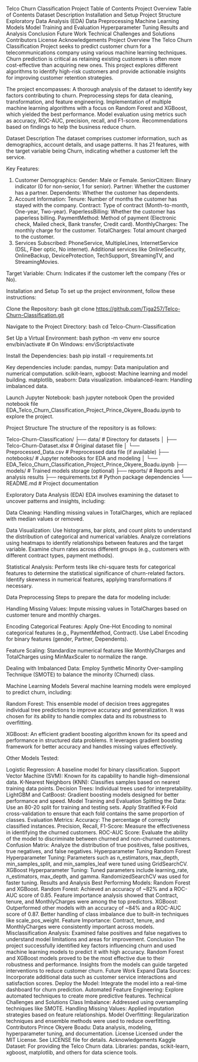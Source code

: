 
Telco Churn Classification Project
Table of Contents
Project Overview
Table of Contents
Dataset Description
Installation and Setup
Project Structure
Exploratory Data Analysis (EDA)
Data Preprocessing
Machine Learning Models
Model Training and Evaluation
Hyperparameter Tuning
Results and Analysis
Conclusion
Future Work
Technical Challenges and Solutions
Contributors
License
Acknowledgements
Project Overview
The Telco Churn Classification Project seeks to predict customer churn for a telecommunications company using various machine learning techniques. Churn prediction is critical as retaining existing customers is often more cost-effective than acquiring new ones. This project explores different algorithms to identify high-risk customers and provide actionable insights for improving customer retention strategies.

The project encompasses:
A thorough analysis of the dataset to identify key factors contributing to churn. Preprocessing steps for data cleaning, transformation, and feature engineering. Implementation of multiple machine learning algorithms with a focus on Random Forest and XGBoost, which yielded the best performance. Model evaluation using metrics such as accuracy, ROC-AUC, precision, recall, and F1-score. Recommendations based on findings to help the business reduce churn.

Dataset Description
The dataset comprises customer information, such as demographics, account details, and usage patterns. It has 21 features, with the target variable being Churn, indicating whether a customer left the service.

Key Features:
1. Customer Demographics:
Gender: Male or Female.
SeniorCitizen: Binary indicator (0 for non-senior, 1 for senior).
Partner: Whether the customer has a partner.
Dependents: Whether the customer has dependents.
2. Account Information:
Tenure: Number of months the customer has stayed with the company.
Contract: Type of contract (Month-to-month, One-year, Two-year).
PaperlessBilling: Whether the customer has paperless billing.
PaymentMethod: Method of payment (Electronic check, Mailed check, Bank transfer, Credit card).
MonthlyCharges: The monthly charge for the customer.
TotalCharges: Total amount charged to the customer.
3. Services Subscribed:
PhoneService, MultipleLines, InternetService (DSL, Fiber optic, No internet). Additional services like OnlineSecurity, OnlineBackup, DeviceProtection, TechSupport, StreamingTV, and StreamingMovies.

Target Variable:
Churn: Indicates if the customer left the company (Yes or No).

Installation and Setup
To set up the project environment, follow these instructions:

Clone the Repository:
bash git clone https://github.com/Tiga257/Telco-Churn-Classification.git

Navigate to the Project Directory:
bash cd Telco-Churn-Classification

Set Up a Virtual Environment:
bash python -m venv env source env/bin/activate # On Windows: env\Scripts\activate

Install the Dependencies:
bash pip install -r requirements.txt

Key dependencies include:
pandas, numpy: Data manipulation and numerical computation. scikit-learn, xgboost: Machine learning and model building. matplotlib, seaborn: Data visualization. imbalanced-learn: Handling imbalanced data.

Launch Jupyter Notebook:
bash jupyter notebook Open the provided notebook file EDA_Telco_Churn_Classification_Project_Prince_Okyere_Boadu.ipynb to explore the project.

Project Structure
The structure of the repository is as follows:


Telco-Churn-Classification/
├── data/                          # Directory for datasets
│   ├── Telco-Churn-Dataset.xlsx   # Original dataset file
│   └── Preprocessed_Data.csv      # Preprocessed data file (if available)
├── notebooks/                     # Jupyter notebooks for EDA and modeling
│   └── EDA_Telco_Churn_Classification_Project_Prince_Okyere_Boadu.ipynb
├── models/                        # Trained models storage (optional)
├── reports/                       # Reports and analysis results
├── requirements.txt               # Python package dependencies
└── README.md                      # Project documentation
     
Exploratory Data Analysis (EDA)
EDA involves examining the dataset to uncover patterns and insights, including:

Data Cleaning:
Handling missing values in TotalCharges, which are replaced with median values or removed.

Data Visualization:
Use histograms, bar plots, and count plots to understand the distribution of categorical and numerical variables. Analyze correlations using heatmaps to identify relationships between features and the target variable. Examine churn rates across different groups (e.g., customers with different contract types, payment methods).

Statistical Analysis:
Perform tests like chi-square tests for categorical features to determine the statistical significance of churn-related factors. Identify skewness in numerical features, applying transformations if necessary.

Data Preprocessing
Steps to prepare the data for modeling include:

Handling Missing Values: Impute missing values in TotalCharges based on customer tenure and monthly charges.

Encoding Categorical Features: Apply One-Hot Encoding to nominal categorical features (e.g., PaymentMethod, Contract). Use Label Encoding for binary features (gender, Partner, Dependents).

Feature Scaling: Standardize numerical features like MonthlyCharges and TotalCharges using MinMaxScaler to normalize the range.

Dealing with Imbalanced Data: Employ Synthetic Minority Over-sampling Technique (SMOTE) to balance the minority (Churned) class.

Machine Learning Models
Several machine learning models were employed to predict churn, including:

Random Forest: This ensemble model of decision trees aggregates individual tree predictions to improve accuracy and generalization. It was chosen for its ability to handle complex data and its robustness to overfitting.

XGBoost: An efficient gradient boosting algorithm known for its speed and performance in structured data problems. It leverages gradient boosting framework for better accuracy and handles missing values effectively.

Other Models Tested:

Logistic Regression: A baseline model for binary classification.
Support Vector Machine (SVM): Known for its capability to handle high-dimensional data.
K-Nearest Neighbors (KNN): Classifies samples based on nearest training data points.
Decision Trees: Individual trees used for interpretability.
LightGBM and CatBoost: Gradient boosting models designed for better performance and speed.
Model Training and Evaluation
Splitting the Data:
Use an 80-20 split for training and testing sets.
Apply Stratified K-Fold cross-validation to ensure that each fold contains the same proportion of classes.
Evaluation Metrics:
Accuracy: The percentage of correctly classified instances.
Precision, Recall, F1-Score: Measure the effectiveness in identifying the churned customers.
ROC-AUC Score: Evaluate the ability of the model to discriminate between churned and non-churned customers.
Confusion Matrix: Analyze the distribution of true positives, false positives, true negatives, and false negatives.
Hyperparameter Tuning
Random Forest Hyperparameter Tuning:
Parameters such as n_estimators, max_depth, min_samples_split, and min_samples_leaf were tuned using GridSearchCV.
XGBoost Hyperparameter Tuning:
Tuned parameters include learning_rate, n_estimators, max_depth, and gamma.
RandomizedSearchCV was used for faster tuning.
Results and Analysis
Best Performing Models: Random Forest and XGBoost.
Random Forest:
Achieved an accuracy of ~82% and a ROC-AUC score of 0.85.
Feature importance analysis showed that Contract, tenure, and MonthlyCharges were among the top predictors.
XGBoost:
Outperformed other models with an accuracy of ~84% and a ROC-AUC score of 0.87.
Better handling of class imbalance due to built-in techniques like scale_pos_weight.
Feature Importance: Contract, tenure, and MonthlyCharges were consistently important across models.
Misclassification Analysis: Examined false positives and false negatives to understand model limitations and areas for improvement.
Conclusion
The project successfully identified key factors influencing churn and used machine learning models to predict it with high accuracy.
Random Forest and XGBoost models proved to be the most effective due to their robustness and performance.
Insights from the models can guide targeted interventions to reduce customer churn.
Future Work
Expand Data Sources: Incorporate additional data such as customer service interactions and satisfaction scores.
Deploy the Model: Integrate the model into a real-time dashboard for churn prediction.
Automated Feature Engineering: Explore automated techniques to create more predictive features.
Technical Challenges and Solutions
Class Imbalance: Addressed using oversampling techniques like SMOTE.
Handling Missing Values: Applied imputation strategies based on feature relationships.
Model Overfitting: Regularization techniques and ensemble methods were used to reduce overfitting.
Contributors
Prince Okyere Boadu: Data analysis, modeling, hyperparameter tuning, and documentation.
License
Licensed under the MIT License. See LICENSE file for details.
Acknowledgements
Kaggle Dataset: For providing the Telco Churn data.
Libraries: pandas, scikit-learn, xgboost, matplotlib, and others for data science tools.
